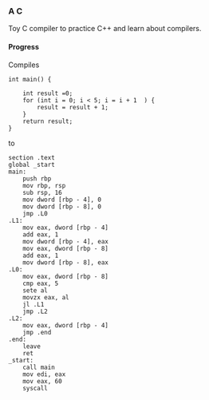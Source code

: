 ### A C

Toy C compiler to practice C++ and learn about compilers.

#### Progress

Compiles

```
int main() {
    
    int result =0; 
    for (int i = 0; i < 5; i = i + 1  ) {
        result = result + 1; 
    }
    return result;
}
```
to 
```
section .text
global _start
main:
	push rbp
	mov rbp, rsp
	sub rsp, 16
	mov dword [rbp - 4], 0
	mov dword [rbp - 8], 0
	jmp .L0
.L1:
	mov eax, dword [rbp - 4]
	add eax, 1
	mov dword [rbp - 4], eax
	mov eax, dword [rbp - 8]
	add eax, 1
	mov dword [rbp - 8], eax
.L0:
	mov eax, dword [rbp - 8]
	cmp eax, 5
	sete al
	movzx eax, al
	jl .L1
	jmp .L2
.L2:
	mov eax, dword [rbp - 4]
	jmp .end
.end:
	leave
	ret
_start:
	call main
	mov edi, eax
	mov eax, 60
	syscall
```